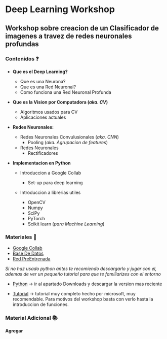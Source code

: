 # Deep Learning Workshop
## Workshop sobre creacion de un Clasificador de imagenes a travez de redes neuronales profundas

### Contenidos :question:

* **Que es el Deep Learning?**
    * Que es una Neurona?
    * Que es una Red Neuronal?
    * Como funciona una Red Neuronal Profunda

* **Que es la Vision por Computadora (*aka. CV*)**
    * Algoritmos usados para CV
    * Aplicaciones actuales

* **Redes Neuronales:**
    * Redes Neuronales Convulusionales (*aka. CNN*)
        * Pooling (*aka. Agrupacion de features*)
    * Redes Neuronales
        * Rectificadores

* **Implementacion en Python**

    * Introduccion a Google Collab
        * Set-up para deep learning

    * Introduccion a librerias utiles
        * OpenCV
        * Numpy
        * SciPy
        * PyTorch
        * Scikit learn (*para Machine Learning*)

### Materiales :school_satchel:

* [Google Collab](https://colab.research.google.com/)
* [Base De Datos]()
* [Red PreEntrenada]()

*Si no haz usado python antes te recomiendo descargarlo y jugar con el, ademas de ver un pequeño tutorial para que te familiarizes con el entorno*

* [Python](https://www.python.org/) -> ir al apartado Downloads y descargar la version mas reciente

* [Tutorial](https://www.youtube.com/playlist?list=PLlrxD0HtieHhS8VzuMCfQD4uJ9yne1mE6) -> tutorial muy completo hecho por microsoft, muy recomendable. Para motivos del workshop basta con verlo hasta la introduccion de funciones.

### Material Adicional :books:

**Agregar**